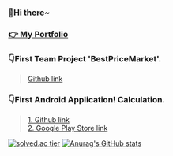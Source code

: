 <h3> 👋Hi there~</h3>      
      
### <a href="https://devjsy0897.github.io/devjsy0897/main">👉 My Portfolio </a>

### 👇First Team Project 'BestPriceMarket'.
> <a href="https://github.com/sowon-dev/bestPriceMarket">Github link</a>

### 👇First Android Application! Calculation.      
> <a href="https://github.com/devjsy0897/Cal">1. Github link</a>      
> <a href="https://play.google.com/store/apps/details?id=com.jsy.cal&hl=ko">2. Google Play Store link</a>

[![solved.ac tier](http://mazassumnida.wtf/api/generate_badge?boj=devjsy0897)](https://solved.ac/devjsy0897)
[![Anurag's GitHub stats](https://github-readme-stats.vercel.app/api?username=devjsy0897)](https://github.com/anuraghazra/github-readme-stats&theme=radical)

